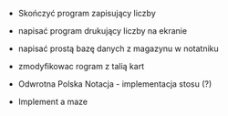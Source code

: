 - Skończyć program zapisujący liczby
- napisać program drukujący liczby na ekranie
- napisać prostą bazę danych z magazynu w notatniku
- zmodyfikowac rogram z talią kart

- Odwrotna Polska Notacja - implementacja stosu (?)
- Implement a maze

